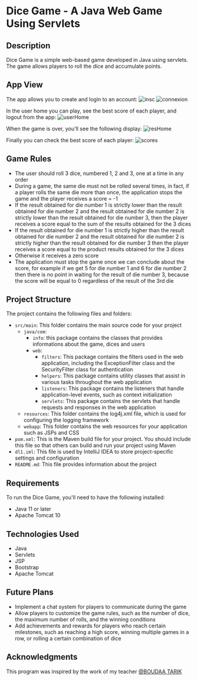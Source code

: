 # Dice Game - A Java Web Game Using Servlets

## Description
Dice Game is a simple web-based game developed in Java using servlets. The game allows players to roll the dice and accumulate points.

## App View
The app allows you to create and login to an account:
![insc](https://user-images.githubusercontent.com/102682983/230737964-7b3f112f-579e-4100-8a59-e4c06aca79a2.png)
![connexion](https://user-images.githubusercontent.com/102682983/230737975-3854b762-bf5b-4c10-b31a-60aa87d8b4ee.png)

In the user home you can play, see the best score of each player, and logout from the app:
![userHome](https://user-images.githubusercontent.com/102682983/230738050-3e60952c-fb5f-4274-b5a1-a9c222c40895.png)

When the game is over, you'll see the following display:
![resHome](https://user-images.githubusercontent.com/102682983/230738079-a99236e1-0592-4a1c-b2d6-11944cc05eed.png)

 Finally you can check the best score of each player:
 ![scores](https://user-images.githubusercontent.com/102682983/230738122-4322bfa7-bf5f-4bd2-b3a6-697768a05148.png)


## Game Rules
- The user should roll 3 dice, numbered 1, 2 and 3, one at a time in any order
- During a game, the same die must not be rolled several times, in fact, if a player rolls the same die more than once, the application stops the game and the player receives a score = -1
- If the result obtained for die number 1 is strictly lower than the result obtained for die number 2 and the result obtained for die number 2 is strictly lower than the result obtained for die number 3, then the player receives a score equal to the sum of the results obtained for the 3 dices
- If the result obtained for die number 1 is strictly higher than the result obtained for die number 2 and the result obtained for die number 2 is strictly higher than the result obtained for die number 3 then the player receives a score equal to the product results obtained for the 3 dices
- Otherwise it receives a zero score
- The application must stop the game once we can conclude about the score, for example if we get 5 for die number 1 and 6 for die number 2 then there is no point in waiting for the result of die number 3, because the score will be equal to 0 regardless of the result of the 3rd die

## Project Structure
The project contains the following files and folders:
- `src/main`: This folder contains the main source code for your project
  - `java/com`:
     - `info`: this package contains the classes that provides informations about the game, dices and users
     - `web`:
       - `filters`: This package contains the filters used in the web application, including the ExceptionFilter class and the SecurityFilter class for authentication
       - `helpers`: This package contains utility classes that assist in various tasks throughout the web application
       - `listeners`: This package contains the listeners that handle application-level events, such as context initialization
       - `servlets`: This package contains the servlets that handle requests and responses in the web application
  - `resources`: This folder contains the log4j.xml file, which is used for configuring the logging framework
  - `webapp`: This folder contains the web resources for your application such as JSPs and CSS
- `pom.xml`: This is the Maven build file for your project. You should include this file so that others can build and run your project using Maven
- `dl1.iml`: This file is used by IntelliJ IDEA to store project-specific settings and configuration
- `README.md`: This file provides information about the project

## Requirements
To run the Dice Game, you'll need to have the following installed:
- Java 11 or later
- Apache Tomcat 10

## Technologies Used
- Java
- Servlets
- JSP
- Bootstrap
- Apache Tomcat

## Future Plans
- Implement a chat system for players to communicate during the game
- Allow players to customize the game rules, such as the number of dice, the maximum number of rolls, and the winning conditions
- Add achievements and rewards for players who reach certain milestones, such as reaching a high score, winning multiple games in a row, or rolling a certain combination of dice

## Acknowledgments
This program was inspired by the work of my teacher [@BOUDAA TARIK](https://github.com/boudaa)
